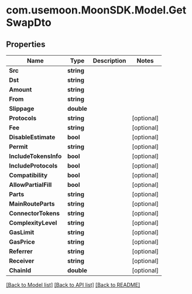 # com.usemoon.MoonSDK.Model.GetSwapDto

## Properties

Name | Type | Description | Notes
------------ | ------------- | ------------- | -------------
**Src** | **string** |  | 
**Dst** | **string** |  | 
**Amount** | **string** |  | 
**From** | **string** |  | 
**Slippage** | **double** |  | 
**Protocols** | **string** |  | [optional] 
**Fee** | **string** |  | [optional] 
**DisableEstimate** | **bool** |  | [optional] 
**Permit** | **string** |  | [optional] 
**IncludeTokensInfo** | **bool** |  | [optional] 
**IncludeProtocols** | **bool** |  | [optional] 
**Compatibility** | **bool** |  | [optional] 
**AllowPartialFill** | **bool** |  | [optional] 
**Parts** | **string** |  | [optional] 
**MainRouteParts** | **string** |  | [optional] 
**ConnectorTokens** | **string** |  | [optional] 
**ComplexityLevel** | **string** |  | [optional] 
**GasLimit** | **string** |  | [optional] 
**GasPrice** | **string** |  | [optional] 
**Referrer** | **string** |  | [optional] 
**Receiver** | **string** |  | [optional] 
**ChainId** | **double** |  | [optional] 

[[Back to Model list]](../README.md#documentation-for-models) [[Back to API list]](../README.md#documentation-for-api-endpoints) [[Back to README]](../README.md)

